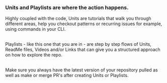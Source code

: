 ### Units and Playlists are where the action happens. 

Highly coupled with the code, Units are tutorials that walk you through different areas, help you checkout patterns or recurring issues for example, using commands in your CLI.
</br></br>

Playlists - like this one that you are in - are step by step flows of Units, ReadMe files, Videos and/or Links that can give you a structured approach on how to explore the repo.
</br></br>

Make sure you always have the latest version of your repository pulled as well as make or merge PR's after creating Units or Playlists.
